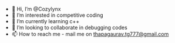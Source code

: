 - 👋 Hi, I’m @Cozylynx
- 👀 I’m interested in competitive coding
- 🌱 I’m currently learning c++
- 💞️ I’m looking to collaborate in debugging codes
- 📫 How to reach me - mail me on thapagaurav.tg777@gmail.com

<!---
Cozylynx/Cozylynx is a ✨ special ✨ repository because its `README.md` (this file) appears on your GitHub profile.
You can click the Preview link to take a look at your changes.
--->
